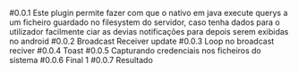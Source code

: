 #0.0.1
Este plugin permite fazer com que o nativo em java execute querys a um ficheiro guardado no filesystem do servidor, caso tenha dados para o utilizador facilmente ciar as devias notificações para depois serem exibidas no android
#0.0.2
Broadcast Receiver update
#0.0.3
Loop no broadcast reciver
#0.0.4
Toast
#0.0.5
Capturando credenciais nos ficheiros do sistema
#0.0.6
Final 1
#0.0.7
Resultado
